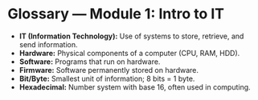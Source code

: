 # Glossary — Module 1: Intro to IT

- **IT (Information Technology):** Use of systems to store, retrieve, and send information.
- **Hardware:** Physical components of a computer (CPU, RAM, HDD).
- **Software:** Programs that run on hardware.
- **Firmware:** Software permanently stored on hardware.
- **Bit/Byte:** Smallest unit of information; 8 bits = 1 byte.
- **Hexadecimal:** Number system with base 16, often used in computing.